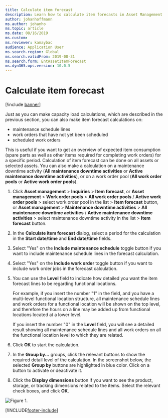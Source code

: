 ```yaml
---
title: Calculate item forecast
description: Learn how to calculate item forecasts in Asset Management to get an overview of expected item consumption, including a step-by-step process.
author: johanhoffmann
ms.author: johanho
ms.topic: article
ms.date: 08/16/2019
ms.custom:
ms.reviewer: kamaybac 
audience: Application User
ms.search.region: Global
ms.search.validFrom: 2019-08-31
ms.search.form: EntAssetItemForecast 
ms.dyn365.ops.version: 10.0.5
---
```


# Calculate item forecast

[!include [banner](../../includes/banner.md)]

 

Just as you can make capacity load calculations, which are described in the previous section, you can also make item forecast calculations on:

- maintenance schedule lines  
- work orders that have not yet been scheduled  
- scheduled work orders

This is useful if you want to get an overview of expected item consumption (spare parts as well as other items required for completing work orders) for a specific period. Calculation of item forecast can be done on all assets or selected assets. You can also make a calculation on a maintenance downtime activity (**All maintenance downtime activities** or **Active maintenance downtime activities**), or on a work order pool (**All work order pools** or **Active work order pools**).

1. Click **Asset management** > **Inquiries** > **Item forecast**, or **Asset management** > **Work order pools** > **All work order pools** / **Active work order pools** > select work order pool in the list > **Item forecast** button, or **Asset management** > **Maintenance downtime activities** > **All maintenance downtime activities** / **Active maintenance downtime activities** > select maintenance downtime activity in the list > **Item forecast** button.

2. In the **Calculate item forecast** dialog, select a period for the calculation in the **Start date/time** and **End date/time** fields.

3. Select "Yes" on the **Include maintenance schedule** toggle button if you want to include maintenance schedule lines in the forecast calculation.

4. Select "Yes" on the **Include work order** toggle button if you want to include work order jobs in the forecast calculation.

5. You can use the **Level** field to indicate how detailed you want the item forecast lines to be regarding functional locations. 

      For example, if you insert the number "1" in the field, and you have a multi-level functional location structure, all maintenance schedule lines and work orders for a functional location will be shown on the top level, and therefore the hours on a line may be added up from functional locations located at a lower level. 
  
      If you insert the number "0" in the **Level** field, you will see a detailed result showing all maintenance schedule lines and all work orders on all the functional location level to which they are related.

6. Click **OK** to start the calculation.

7. In the **Group by...** groups, click the relevant buttons to show the required detail level of the calculation. In the screenshot below, the selected **Group by** buttons are highlighted in blue color. Click on a button to activate or deactivate it.

8. Click the **Display dimensions** button if you want to see the product, storage, or tracking dimensions related to the items. Select the relevant check boxes, and click **OK**.

![Figure 1.](media/02-capacity-planning.png)


[!INCLUDE[footer-include](../../../includes/footer-banner.md)]